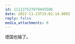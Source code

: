 ```yaml
---
id: 111137527879445506
date: 2022-11-23T15:02:14.000Z
reply: false
media_attachments: 0
---
```


德国也输了。

